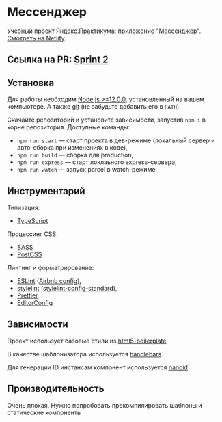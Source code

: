 # Мессенджер

Учебный проект Яндекс.Практикума: приложение "Мессенджер". [Смотреть на Netlify](https://keen-northcutt-57a9f4.netlify.app).

## Ссылка на PR: [Sprint 2](https://github.com/andreyvolokitin/middle.messenger.praktikum.yandex/pull/2)

## Установка

Для работы необходим [Node.js >=12.0.0](https://nodejs.org/en/), установленный на вашем компьютере. А также [git](https://git-scm.com/downloads) (не забудьте добавить его в `PATH`).

Скачайте репозиторий и установите зависимости, запустив `npm i` в корне репозитория. Доступные команды: 
- `npm run start` — старт проекта в дев-режиме (локальный сервер и авто-сборка при изменениях в коде),
- `npm run build` — сборка для production,
- `npm run express` — старт локлаьного express-сервера,
- `npm run watch` — запуск parcel в watch-режиме.

## Инструментарий

Типизация:
- [TypeScript](https://www.typescriptlang.org/)

Процессинг CSS:
- [SASS](https://sass-lang.com/)
- [PostCSS](https://github.com/postcss/postcss)

Линтинг и форматрирование: 
- [ESLint](https://eslint.org/) ([Airbnb config](https://github.com/airbnb/javascript)), 
- [stylelint](https://stylelint.io/) ([stylelint-config-standard](https://github.com/stylelint/stylelint-config-standard#readme)), 
- [Prettier](https://prettier.io/), 
- [EditorConfig](https://editorconfig.org/)

## Зависимости

Проект использует базовые стили из [html5-boilerplate](https://github.com/h5bp/html5-boilerplate).

В качестве шаблонизатора используется [handlebars](https://handlebarsjs.com/).

Для генерации ID инстансам компонент используется [nanoid](https://github.com/ai/nanoid)

## Производительность

Очень плохая. Нужно попробовать прекомпилировать шаблоны и статические компоненты
